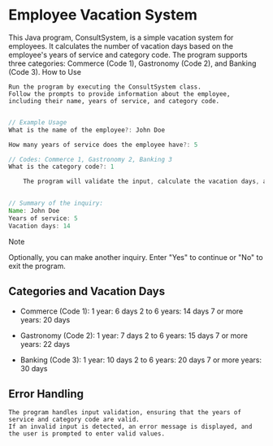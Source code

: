 # Employee Vacation System

This Java program, ConsultSystem, is a simple vacation system for employees. It calculates the number of vacation days based on the employee's years of service and category code. The program supports three categories: Commerce (Code 1), Gastronomy (Code 2), and Banking (Code 3).
How to Use

    Run the program by executing the ConsultSystem class.
    Follow the prompts to provide information about the employee, including their name, years of service, and category code.

```java

// Example Usage
What is the name of the employee?: John Doe

How many years of service does the employee have?: 5

// Codes: Commerce 1, Gastronomy 2, Banking 3
What is the category code?: 1

    The program will validate the input, calculate the vacation days, and display a summary of the inquiry.
```

```java

// Summary of the inquiry:
Name: John Doe
Years of service: 5
Vacation days: 14
```

>[!Note]
> Optionally, you can make another inquiry. Enter "Yes" to continue or "No" to exit the program.

## Categories and Vacation Days

   * Commerce (Code 1):
        1 year: 6 days
        2 to 6 years: 14 days
        7 or more years: 20 days

   * Gastronomy (Code 2):
        1 year: 7 days
        2 to 6 years: 15 days
        7 or more years: 22 days

   * Banking (Code 3):
        1 year: 10 days
        2 to 6 years: 20 days
        7 or more years: 30 days

## Error Handling

    The program handles input validation, ensuring that the years of service and category code are valid.
    If an invalid input is detected, an error message is displayed, and the user is prompted to enter valid values.